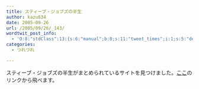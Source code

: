 ```yaml
---
title: スティーブ・ジョブズの半生
author: kazu634
date: 2005-09-26
url: /2005/09/26/_143/
wordtwit_post_info:
  - 'O:8:"stdClass":13:{s:6:"manual";b:0;s:11:"tweet_times";i:1;s:5:"delay";i:0;s:7:"enabled";i:1;s:10:"separation";s:2:"60";s:7:"version";s:3:"3.7";s:14:"tweet_template";b:0;s:6:"status";i:2;s:6:"result";a:0:{}s:13:"tweet_counter";i:2;s:13:"tweet_log_ids";a:1:{i:0;i:2073;}s:9:"hash_tags";a:0:{}s:8:"accounts";a:1:{i:0;s:7:"kazu634";}}'
categories:
  - つれづれ

---
```

<div class="section">
<p>
    スティーブ・ジョブズの半生がまとめられているサイトを見つけました。<a href="http://news.videoboys.tv/index.php?itemid=1074" onclick="__gaTracker('send', 'event', 'outbound-article', 'http://news.videoboys.tv/index.php?itemid=1074', 'ここ');" target="_blank">ここ</a>のリンクから飛べます。
</p>
</div>